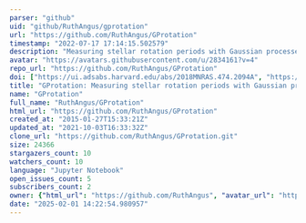 ```yaml
---
parser: "github"
uid: "github/RuthAngus/gprotation"
url: "https://github.com/RuthAngus/GProtation"
timestamp: "2022-07-17 17:14:15.502579"
description: "Measuring stellar rotation periods with Gaussian processes"
avatar: "https://avatars.githubusercontent.com/u/2834161?v=4"
repo_url: "https://github.com/RuthAngus/GProtation"
doi: ["https://ui.adsabs.harvard.edu/abs/2018MNRAS.474.2094A", "https://ui.adsabs.harvard.edu/abs/2020ascl.soft07001A/abstract"]
title: "GProtation: Measuring stellar rotation periods with Gaussian processes"
name: "GProtation"
full_name: "RuthAngus/GProtation"
html_url: "https://github.com/RuthAngus/GProtation"
created_at: "2015-01-27T15:33:21Z"
updated_at: "2021-10-03T16:33:32Z"
clone_url: "https://github.com/RuthAngus/GProtation.git"
size: 24366
stargazers_count: 10
watchers_count: 10
language: "Jupyter Notebook"
open_issues_count: 5
subscribers_count: 2
owner: {"html_url": "https://github.com/RuthAngus", "avatar_url": "https://avatars.githubusercontent.com/u/2834161?v=4", "login": "RuthAngus", "type": "User"}
date: "2025-02-01 14:22:54.980957"
---
```

